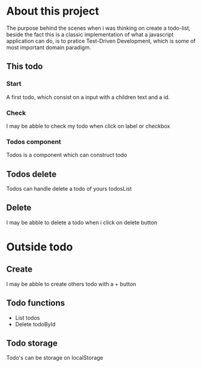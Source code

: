 # About this project

The purpose behind the scenes when i was thinking on create a todo-list, beside the fact this is a classic implementation of what a javascript application can do, is to pratice Test-Driven Development, which is some of most important domain paradigm.

## This todo

### Start

A first todo, which consist on a input with a children text and a id.

### Check

I may be abble to check my todo when click on label or checkbox

### Todos component

Todos is a component which can construct todo

## Todos delete

Todos can handle delete a todo of yours todosList

## Delete

I may be abble to delete a todo when i click on delete button

# Outside todo

## Create

I may be abble to create others todo with a + button

## Todo functions

- List todos
- Delete todoById

## Todo storage

Todo's can be storage on localStorage
